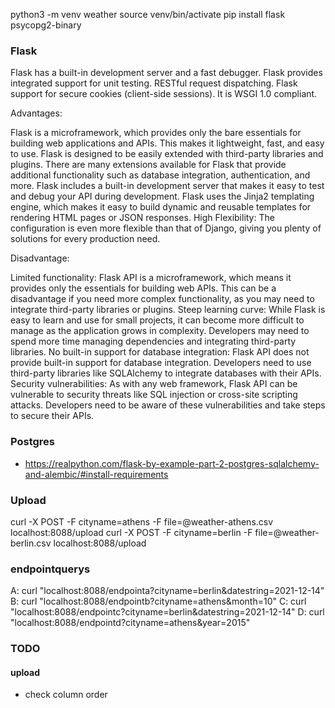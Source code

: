 python3 -m venv weather
source venv/bin/activate
pip install flask psycopg2-binary



### Flask 

Flask has a built-in development server and a fast debugger.
Flask provides integrated support for unit testing.
RESTful request dispatching.
Flask support for secure cookies (client-side sessions).
It is WSGI 1.0 compliant.

Advantages:

Flask is a microframework, which provides only the bare essentials for building web applications and APIs. This makes it lightweight, fast, and easy to use.
Flask is designed to be easily extended with third-party libraries and plugins. There are many extensions available for Flask that provide additional functionality such as database integration, authentication, and more.
 Flask includes a built-in development server that makes it easy to test and debug your API during development.
Flask uses the Jinja2 templating engine, which makes it easy to build dynamic and reusable templates for rendering HTML pages or JSON responses.
High Flexibility: The configuration is even more flexible than that of Django, giving you plenty of solutions for every production need.

Disadvantage:

Limited functionality: Flask API is a microframework, which means it provides only the essentials for building web APIs. This can be a disadvantage if you need more complex functionality, as you may need to integrate third-party libraries or plugins.
Steep learning curve: While Flask is easy to learn and use for small projects, it can become more difficult to manage as the application grows in complexity. Developers may need to spend more time managing dependencies and integrating third-party libraries.
No built-in support for database integration: Flask API does not provide built-in support for database integration. Developers need to use third-party libraries like SQLAlchemy to integrate databases with their APIs.
Security vulnerabilities: As with any web framework, Flask API can be vulnerable to security threats like SQL injection or cross-site scripting attacks. Developers need to be aware of these vulnerabilities and take steps to secure their APIs.

### Postgres 

- https://realpython.com/flask-by-example-part-2-postgres-sqlalchemy-and-alembic/#install-requirements

### Upload

curl -X POST -F cityname=athens -F file=@weather-athens.csv localhost:8088/upload
curl -X POST -F cityname=berlin -F file=@weather-berlin.csv localhost:8088/upload

### endpointquerys 

A: curl "localhost:8088/endpointa?cityname=berlin&datestring=2021-12-14"
B: curl "localhost:8088/endpointb?cityname=athens&month=10"
C: curl "localhost:8088/endpointc?cityname=berlin&datestring=2021-12-14"
D: curl "localhost:8088/endpointd?cityname=athens&year=2015"



### TODO

#### upload
- check column order



